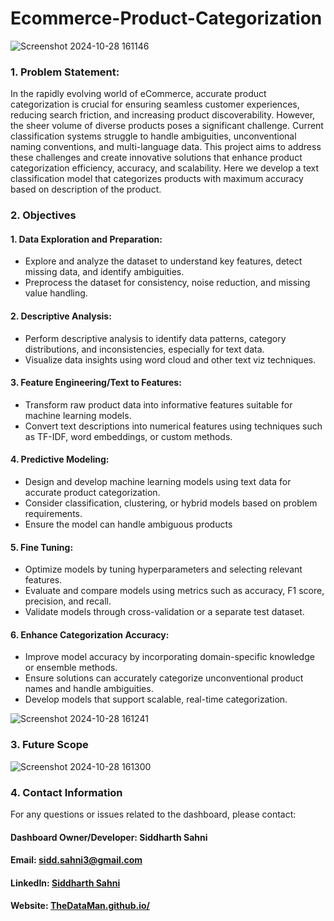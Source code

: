 # Ecommerce-Product-Categorization

![Screenshot 2024-10-28 161146](https://github.com/user-attachments/assets/904d15e1-8b9b-4a73-b284-6c8ef9316ff7)

### 1. Problem Statement:
In the rapidly evolving world of eCommerce, accurate product categorization is crucial for ensuring seamless customer experiences, reducing search friction, and increasing product discoverability. However, the sheer volume of diverse products poses a significant challenge. Current classification systems struggle to handle ambiguities, unconventional naming conventions, and multi-language data. This project aims to address these challenges and create innovative solutions that enhance product categorization efficiency, accuracy, and scalability. Here we develop a text classification model that categorizes products with maximum accuracy based on description of the product.

### 2. Objectives

#### 1. Data Exploration and Preparation:
   - Explore and analyze the dataset to understand key features, detect missing data, and identify ambiguities.
   - Preprocess the dataset for consistency, noise reduction, and missing value handling.

#### 2. Descriptive Analysis:
   - Perform descriptive analysis to identify data patterns, category distributions, and inconsistencies, especially for text data.
   - Visualize data insights using word cloud and other text viz techniques. 

#### 3. Feature Engineering/Text to Features:
   - Transform raw product data into informative features suitable for machine learning models.
   - Convert text descriptions into numerical features using techniques such as TF-IDF, word embeddings, or custom methods.

#### 4. Predictive Modeling:
   - Design and develop machine learning models using text data for accurate product categorization.
   - Consider classification, clustering, or hybrid models based on problem requirements.
   - Ensure the model can handle ambiguous products 

#### 5. Fine Tuning:
   - Optimize models by tuning hyperparameters and selecting relevant features.
   - Evaluate and compare models using metrics such as accuracy, F1 score, precision, and recall.
   - Validate models through cross-validation or a separate test dataset.

#### 6. Enhance Categorization Accuracy:
   - Improve model accuracy by incorporating domain-specific knowledge or ensemble methods.
   - Ensure solutions can accurately categorize unconventional product names and handle ambiguities.
   - Develop models that support scalable, real-time categorization.

![Screenshot 2024-10-28 161241](https://github.com/user-attachments/assets/483ea973-10dc-444b-99ae-e98642b12af7)


### 3. Future Scope

![Screenshot 2024-10-28 161300](https://github.com/user-attachments/assets/f08b95fa-5e18-45c5-8c14-20c5d51f7886)

### 4. Contact Information
For any questions or issues related to the dashboard, please contact:

#### Dashboard Owner/Developer: Siddharth Sahni
#### Email: sidd.sahni3@gmail.com
#### LinkedIn: [Siddharth Sahni](https://www.linkedin.com/in/er-siddharth-sahni-36b227103/)
#### Website: [TheDataMan.github.io/](https://siddharth3.github.io/TheDataMan.github.io/)
